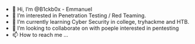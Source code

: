 - 👋 Hi, I’m @B1ckb0x - Emmanuel
- 👀 I’m interested in Penetration Testing / Red Teaming.
- 🌱 I’m currently learning Cyber Security in college, tryhackme and HTB.
- 💞️ I’m looking to collaborate on with poeple interested in pentesting
- 📫 How to reach me ...

<!---
B1ckb0x/B1ckb0x is a ✨ special ✨ repository because its `README.md` (this file) appears on your GitHub profile.
You can click the Preview link to take a look at your changes.
--->
